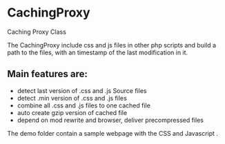 CachingProxy
============

Caching Proxy Class

The CachingProxy include css and js files in other php scripts and build a path to the files,
with an timestamp of the last modification in it.

Main features are:
------------------
* detect last version of .css and .js Source files
* detect .min version of .css and .js files
* combine all .css and .js files to one cached file
* auto create gzip version of cached file
* depend on mod rewrite and browser, deliver precompressed files

The demo folder contain a sample webpage with the CSS and Javascript .